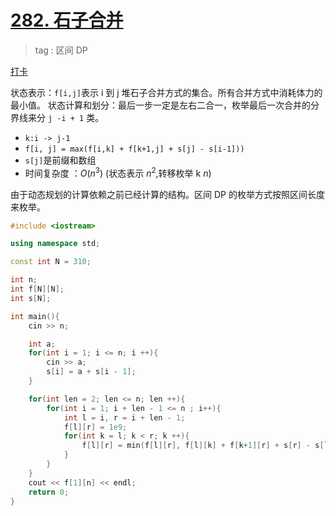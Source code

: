 # [282. 石子合并](https://www.acwing.com/problem/content/284/)

> tag : 区间 DP

[打卡](https://www.acwing.com/activity/content/problem/content/1007/1/)

状态表示：`f[i,j]`表示 i 到 j 堆石子合并方式的集合。所有合并方式中消耗体力的最小值。
状态计算和划分：最后一步一定是左右二合一，枚举最后一次合并的分界线来分 `j -i + 1` 类。

- `k:i -> j-1`
- `f[i, j] = max(f[i,k] + f[k+1,j] + s[j] - s[i-1]))`
- `s[j]`是前缀和数组
- 时间复杂度 ：$O(n^3)$ (状态表示 $n^2$,转移枚举 k $n$)

由于动态规划的计算依赖之前已经计算的结构。区间 DP 的枚举方式按照区间长度来枚举。

```c++
#include <iostream>

using namespace std;

const int N = 310;

int n;
int f[N][N];
int s[N];

int main(){
    cin >> n;

    int a;
    for(int i = 1; i <= n; i ++){
        cin >> a;
        s[i] = a + s[i - 1];
    }

    for(int len = 2; len <= n; len ++){
        for(int i = 1; i + len - 1 <= n ; i++){
            int l = i, r = i + len - 1;
            f[l][r] = 1e9;
            for(int k = l; k < r; k ++){
                f[l][r] = min(f[l][r], f[l][k] + f[k+1][r] + s[r] - s[l - 1]);
            }
        }
    }
    cout << f[1][n] << endl;
    return 0;
}

```
